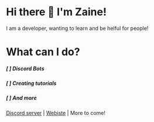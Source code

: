 # Hi there 👋 I'm Zaine!

I am a developer,  wanting to learn and be helful for people!

# What can I do?

##### [ ] Discord Bots
##### [ ] Creating tutorials
##### [ ] And more

[Discord server](https://discord.gg/CSGZ7GRH2C) | [Webiste](https://snakegames.gay) | More to come!


